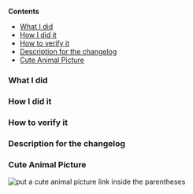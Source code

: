 <!-- START doctoc generated TOC please keep comment here to allow auto update -->
<!-- DON'T EDIT THIS SECTION, INSTEAD RE-RUN doctoc TO UPDATE -->
**Contents**

- [What I did](#what-i-did)
- [How I did it](#how-i-did-it)
- [How to verify it](#how-to-verify-it)
- [Description for the changelog](#description-for-the-changelog)
- [Cute Animal Picture](#cute-animal-picture)

<!-- END doctoc generated TOC please keep comment here to allow auto update -->

<!--When opening a pull request to submit a new EIP, please use the suggested template: https://github.com/Drops-of-Diamond/diamond_drops/blob/develop/.github/DIP_TEMPLATE.md.-->

### What I did



### How I did it



### How to verify it



### Description for the changelog



### Cute Animal Picture

![put a cute animal picture link inside the parentheses]() <!--e.g. from https://duckduckgo.com/?q=cute+animal&t=ffab&iar=images&iax=images&ia=images-=?-->
